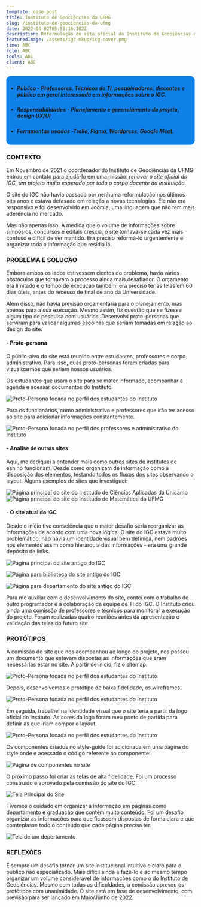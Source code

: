 ```yaml
---
template: case-post
title: Instituto de Geociências da UFMG
slug: /instituto-de-geociencias-da-ufmg
date: 2022-04-02T05:53:16.102Z
description: Reformulação do site oficial do Instituto de Geociências da Universidade Federal de Minas Gerais.
featuredImage: /assets/igc-mkup/icg-cover.png
time: ABC
role: ABC
tools: ABC
client: ABC
---
```

<style>
.container-info {
  background-color: #0f80e8;
  border-radius: 12px;
  padding: 0.3rem;
  margin-bottom:0.3rem;
  margin-top:0.3rem;
}
</style>

<div class="container-info"> 

* ##### ***Público*** - Professores, Técnicos de TI, pesquisadores, discentes e público em geral interessado em informações sobre o IGC.
* ##### ***Responsabilidades*** - Planejamento e gerenciamento do projeto, design UX/UI
* ##### ***Ferramentas usadas*** -Trello, Figma, Wordpress, Google Meet. 
</div>

### CONTEXTO 

Em Novembro de 2021 o coordenador do Instituto de Geociências da UFMG entrou em contato para ajudá-lo em uma missão: *renovar o site oficial do IGC, um projeto muito esperado por todo o corpo docente da instituição.* 

O site do IGC não havia passado por nenhuma reformulação nos últimos oito anos e estava defasado em relação a novas tecnologias. Ele não era responsivo e foi desenvolvido em Joomla, uma linguagem que não tem mais aderência no mercado.

Mas não apenas isso. À medida que o volume de informações sobre simpósios, concursos e editais crescia, o site tornava-se cada vez mais confuso e difícil de ser mantido. Era preciso reformá-lo urgentemente e organizar toda a informação que residia lá.

### PROBLEMA E SOLUÇÃO

Embora ambos os lados estivessem cientes do problema, havia vários obstáculos que tornavam o processo ainda mais desafiador. O orçamento era limitado e o tempo de execução também: era preciso ter as telas em 60 dias úteis, antes do recesso de final de ano da Universidade.

Além disso, não havia previsão orçamentária para o planejamento, mas apenas para a sua execução. Mesmo assim, fiz questão que se fizesse algum tipo de pesquisa com usuários. Desenvolvi proto-personas que serviram para validar algumas escolhas que seriam tomadas em relação ao design do site.

#### - Proto-persona

O públic-alvo do site está reunido entre estudantes, professores e corpo administrativo. Para isso, duas proto-personas foram criadas para vizualizarmos que seriam nossos usuários.

Os estudantes que usam o site para se mater informado, acompanhar a agenda e acessar documentos do Instituto. 

![Proto-Persona focada no perfil dos estudantes do Instituto](/assets/igc-mkup/proto-persona-01.png "Proto-Persona focada no perfil dos estudantes do Instituto")

Para os funcionários, como administrativo e professores que irão ter acesso ao site para adicionar informações constantemente.

![Proto-Persona focada no perfil dos professores e administrativo do Instituto](/assets/igc-mkup/proto-persona-02.png "Proto-Persona focada no perfil dos professores e administrativo do Instituto")

#### - Análise de outros sites

Aqui, me dediquei a entender mais como outros sites de institutos de esnino funcionam. Desde como organizam de informação como a disposição dos elementos, testando todos os fluxos dos sites observando o layout. Alguns exemplos de sites que investiguei:

![Página principal do site do Institudo de Ciências Aplicadas da Unicamp](/assets/igc-mkup/apl.png "Página principal do site Ciências Aplicadas da Unicamp")
![Página principal do site do Institudo de Matemática da UFMG](/assets/igc-mkup/mat.png "Página principal do site do Institudo de Matemática da UFMG")

#### - O site atual do IGC

Desde o início tive consciência que o maior desafio seria reorganizar as informações de acordo com uma nova lógica. O site do IGC estava muito problemático: não havia um identidade visual bem definida, nem padrões nos elementos assim como hierarquia das informações -  era uma grande depósito de links.

![Página principal do site antigo do IGC](/assets/igc-mkup/site-atual.png "Página principal do site antigo do IGC")

![Página para biblioteca do site antigo do IGC](/assets/igc-mkup/site-atual-02.png "Página da biblioteca do site antigo do IGC")

![Página para departamento do site antigo do IGC](/assets/igc-mkup/site-atual-04.png "Página para departamento do site antigo do IGC")

Para me auxiliar com o desenvolvimento do site, contei com o trabalho de outro programador e a colaboração da equipe de TI do IGC. O Instituto criou ainda uma comissão de professores e técnicos para monitorar a execução do projeto. Foram realizadas quatro reuniões antes da apresentação e validação das telas do futuro site. 

### PROTÓTIPOS

A comissão do site que nos acompanhou ao longo do projeto, nos passou um documento que estavam dispostas as informações que eram necessárias estar no site. A partir de ínicio, fiz o sitemap:

![Proto-Persona focada no perfil dos estudantes do Instituto](/assets/igc-mkup/sitemap.png "Sitemap")

Depois, desenvolvemos o protótipo de baixa fidelidade, os wireframes. 

![Proto-Persona focada no perfil dos estudantes do Instituto](/assets/igc-mkup/wire.png "Proto-Persona focada no perfil dos estudantes do Instituto")

Em seguida, trabalhei na identidade visual que o site teria a partir da logo oficial do instituto. As cores da logo foram meu ponto de partida para definir as que iriam compor o layout.

![Proto-Persona focada no perfil dos estudantes do Instituto](/assets/igc-mkup/style-guide.png "Proto-Persona focada no perfil dos estudantes do Instituto")

Os componentes criados no style-guide foi adicionada em uma página do style onde e acessado o código referente ao componente:

![Página de componentes no site](https://i.imgur.com/sEikzZ5.gif "Página de componentes no site")

O próximo passo foi criar as telas de alta fidelidade. Foi um processo construído e aprovado pela comissão do site do IGC:

![Tela Principal do Site](https://i.imgur.com/iT1oppH.gif "Tela Principal do Site")

Tivemos o cuidado em organizar a informação em páginas como departamento e graduação que contém muito conteúdo. Foi um desafio organizar as informações para que ficassem dispostas de forma clara e que comteplasse todo o conteúdo que cada página precisa ter.

![Tela de um depertamento](https://i.imgur.com/sEikzZ5.gif "Tela de um depertamento")

### REFLEXÕES

É sempre um desafio tornar um site institucional intuitivo e claro para o público não especializado. Mais difícil ainda é fazê-lo e ao mesmo tempo organizar um volume considerável de informações como o do Instituto de Geociências. Mesmo com todas as dificuldades, a comissão aprovou os protótipos com unanimidade. O site está em fase de desenvolvimento, com previsão para ser lançado em Maio/Junho de 2022.
